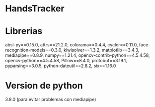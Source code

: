
# HandsTracker
# Librerias 
absl-py==0.15.0,
attrs==21.2.0,
colorama==0.4.4,
cycler==0.11.0,
face-recognition-models==0.3.0,
kiwisolver==1.3.2,
matplotlib==3.4.3,
mediapipe==0.8.9,
numpy==1.21.4,
opencv-contrib-python==4.5.4.58,
opencv-python==4.5.4.58,
Pillow==8.4.0,
protobuf==3.19.1,
pyparsing==3.0.5,
python-dateutil==2.8.2,
six==1.16.0

# Version de python
3.8.0 (para evitar problemas con mediapipe)
